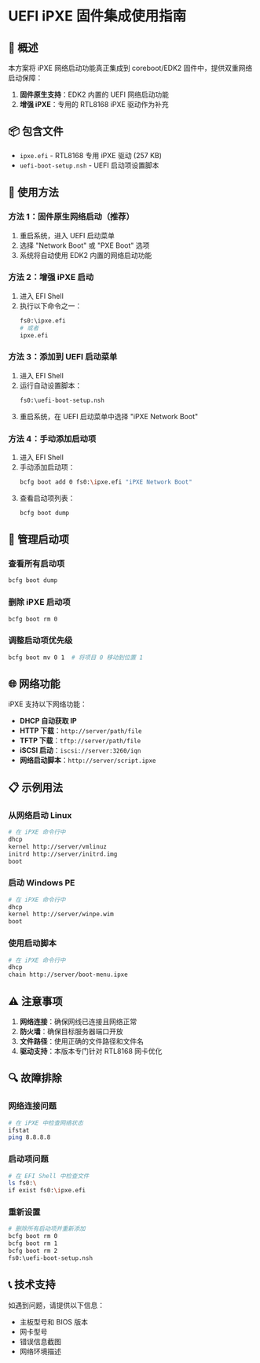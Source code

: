 # UEFI iPXE 固件集成使用指南

## 🎯 概述

本方案将 iPXE 网络启动功能真正集成到 coreboot/EDK2 固件中，提供双重网络启动保障：
1. **固件原生支持**：EDK2 内置的 UEFI 网络启动功能
2. **增强 iPXE**：专用的 RTL8168 iPXE 驱动作为补充

## 📦 包含文件

- `ipxe.efi` - RTL8168 专用 iPXE 驱动 (257 KB)
- `uefi-boot-setup.nsh` - UEFI 启动项设置脚本

## 🚀 使用方法

### 方法 1：固件原生网络启动（推荐）

1. 重启系统，进入 UEFI 启动菜单
2. 选择 "Network Boot" 或 "PXE Boot" 选项
3. 系统将自动使用 EDK2 内置的网络启动功能

### 方法 2：增强 iPXE 启动

1. 进入 EFI Shell
2. 执行以下命令之一：
   ```bash
   fs0:\ipxe.efi
   # 或者
   ipxe.efi
   ```

### 方法 3：添加到 UEFI 启动菜单

1. 进入 EFI Shell
2. 运行自动设置脚本：
   ```bash
   fs0:\uefi-boot-setup.nsh
   ```
3. 重启系统，在 UEFI 启动菜单中选择 "iPXE Network Boot"

### 方法 4：手动添加启动项

1. 进入 EFI Shell
2. 手动添加启动项：
   ```bash
   bcfg boot add 0 fs0:\ipxe.efi "iPXE Network Boot"
   ```
3. 查看启动项列表：
   ```bash
   bcfg boot dump
   ```

## 🔧 管理启动项

### 查看所有启动项
```bash
bcfg boot dump
```

### 删除 iPXE 启动项
```bash
bcfg boot rm 0
```

### 调整启动项优先级
```bash
bcfg boot mv 0 1  # 将项目 0 移动到位置 1
```

## 🌐 网络功能

iPXE 支持以下网络功能：

- **DHCP 自动获取 IP**
- **HTTP 下载**：`http://server/path/file`
- **TFTP 下载**：`tftp://server/path/file`
- **iSCSI 启动**：`iscsi://server:3260/iqn`
- **网络启动脚本**：`http://server/script.ipxe`

## 📋 示例用法

### 从网络启动 Linux
```bash
# 在 iPXE 命令行中
dhcp
kernel http://server/vmlinuz
initrd http://server/initrd.img
boot
```

### 启动 Windows PE
```bash
# 在 iPXE 命令行中
dhcp
kernel http://server/winpe.wim
boot
```

### 使用启动脚本
```bash
# 在 iPXE 命令行中
dhcp
chain http://server/boot-menu.ipxe
```

## ⚠️ 注意事项

1. **网络连接**：确保网线已连接且网络正常
2. **防火墙**：确保目标服务器端口开放
3. **文件路径**：使用正确的文件路径和文件名
4. **驱动支持**：本版本专门针对 RTL8168 网卡优化

## 🔍 故障排除

### 网络连接问题
```bash
# 在 iPXE 中检查网络状态
ifstat
ping 8.8.8.8
```

### 启动项问题
```bash
# 在 EFI Shell 中检查文件
ls fs0:\
if exist fs0:\ipxe.efi
```

### 重新设置
```bash
# 删除所有启动项并重新添加
bcfg boot rm 0
bcfg boot rm 1
bcfg boot rm 2
fs0:\uefi-boot-setup.nsh
```

## 📞 技术支持

如遇到问题，请提供以下信息：
- 主板型号和 BIOS 版本
- 网卡型号
- 错误信息截图
- 网络环境描述
